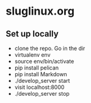 sluglinux.org
=============

Set up locally
--------------

  * clone the repo. Go in the dir
  * virtualenv env
  * source env/bin/activate
  * pip install pelican
  * pip install Markdown
  * ./develop_server start
  * visit localhost:8000
  * ./develop_server stop
